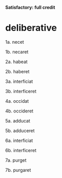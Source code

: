 **Satisfactory:  full credit**

# deliberative

1a. necet

1b. necaret

2a. habeat

2b. haberet

3a. interficiat

3b. interficeret

4a. occidat

4b. occideret

5a. adducat

5b. adduceret

6a. interficiat

6b. interficeret

7a. purget

7b. purgaret

